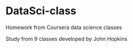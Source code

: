 DataSci-class
=============

Homework from Coursera data science classes

Study from 9 classes developed by John Hopkins
